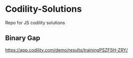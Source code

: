 # Codility-Solutions
Repo for JS codility solutions

## Binary Gap
https://app.codility.com/demo/results/trainingPSZF5H-ZRY/
